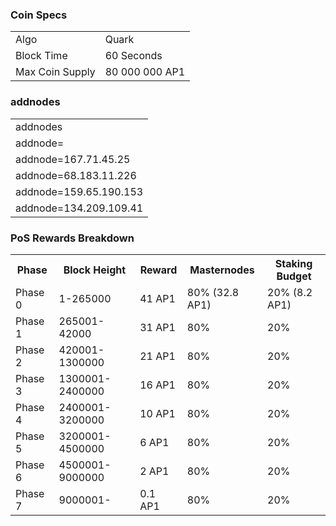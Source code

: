 
### Coin Specs
<table>
<tr><td>Algo</td><td>Quark</td></tr>
<tr><td>Block Time</td><td>60 Seconds</td></tr>
<tr><td>Max Coin Supply </td><td>80 000 000 AP1</td></tr>
</table>

### addnodes

<table>
<tr><td>addnodes</td></tr>
<tr><td>addnode=</td></tr>
<tr><td>addnode=167.71.45.25</td></tr>
<tr><td>addnode=68.183.11.226</td></tr>
<tr><td>addnode=159.65.190.153</td></tr>
<tr><td>addnode=134.209.109.41</td></tr>
</table>

### PoS Rewards Breakdown

<table>
<th>Phase</th><th>Block Height</th><th>Reward</th><th>Masternodes</th><th>Staking Budget</th>
<tr><td>Phase 0</td><td>1-265000</td><td>41 AP1</td><td>80% (32.8 AP1)</td><td>20% (8.2 AP1)</td></tr>
<tr><td>Phase 1</td><td>265001-42000</td><td>31 AP1</td><td>80% </td><td>20% </td></tr>
<tr><td>Phase 2</td><td>420001-1300000</td><td>21 AP1</td><td>80% </td><td>20% </td></tr>
<tr><td>Phase 3</td><td>1300001-2400000</td><td>16 AP1</td><td>80% </td><td>20%</td></tr>
<tr><td>Phase 4</td><td>2400001-3200000</td><td>10 AP1</td><td>80% </td><td>20%</td></tr>
<tr><td>Phase 5</td><td>3200001-4500000</td><td>6 AP1</td><td>80% </td><td>20%</td></tr>
<tr><td>Phase 6</td><td>4500001-9000000</td><td>2 AP1</td><td>80% </td><td>20%</td></tr>
<tr><td>Phase 7</td><td>9000001- </td><td>0.1 AP1</td><td>80% </td><td>20%</td></tr>
</table>




